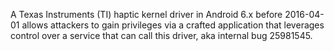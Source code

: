A Texas Instruments (TI) haptic kernel driver in Android 6.x before 2016-04-01 allows attackers to gain privileges via a crafted application that leverages control over a service that can call this driver, aka internal bug 25981545.